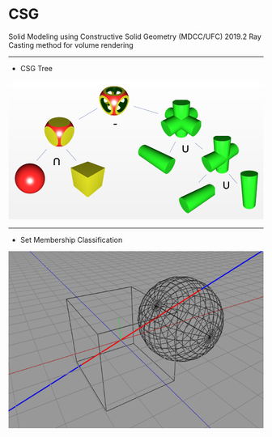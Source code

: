 # CSG
Solid Modeling using Constructive Solid Geometry (MDCC/UFC) 2019.2
Ray Casting method for volume rendering
___
* CSG Tree  
  
![CSG](csgtree.png)
___
* Set Membership Classification  
  
![SMC](smc.png)

